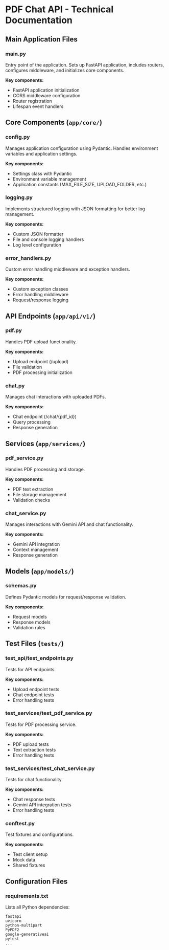 # PDF Chat API - Technical Documentation

## Main Application Files

### main.py
Entry point of the application. Sets up FastAPI application, includes routers, configures middleware, and initializes core components.

**Key components:**
- FastAPI application initialization
- CORS middleware configuration
- Router registration
- Lifespan event handlers

## Core Components (`app/core/`)

### config.py
Manages application configuration using Pydantic. Handles environment variables and application settings.

**Key components:**
- Settings class with Pydantic
- Environment variable management
- Application constants (MAX_FILE_SIZE, UPLOAD_FOLDER, etc.)

### logging.py
Implements structured logging with JSON formatting for better log management.

**Key components:**
- Custom JSON formatter
- File and console logging handlers
- Log level configuration

### error_handlers.py
Custom error handling middleware and exception handlers.

**Key components:**
- Custom exception classes
- Error handling middleware
- Request/response logging

## API Endpoints (`app/api/v1/`)

### pdf.py
Handles PDF upload functionality.

**Key components:**
- Upload endpoint (/upload)
- File validation
- PDF processing initialization

### chat.py
Manages chat interactions with uploaded PDFs.

**Key components:**
- Chat endpoint (/chat/{pdf_id})
- Query processing
- Response generation

## Services (`app/services/`)

### pdf_service.py
Handles PDF processing and storage.

**Key components:**
- PDF text extraction
- File storage management
- Validation checks

### chat_service.py
Manages interactions with Gemini API and chat functionality.

**Key components:**
- Gemini API integration
- Context management
- Response generation

## Models (`app/models/`)

### schemas.py
Defines Pydantic models for request/response validation.

**Key components:**
- Request models
- Response models
- Validation rules

## Test Files (`tests/`)

### test_api/test_endpoints.py
Tests for API endpoints.

**Key components:**
- Upload endpoint tests
- Chat endpoint tests
- Error handling tests

### test_services/test_pdf_service.py
Tests for PDF processing service.

**Key components:**
- PDF upload tests
- Text extraction tests
- Error handling tests

### test_services/test_chat_service.py
Tests for chat functionality.

**Key components:**
- Chat response tests
- Gemini API integration tests
- Error handling tests

### conftest.py
Test fixtures and configurations.

**Key components:**
- Test client setup
- Mock data
- Shared fixtures

## Configuration Files

### requirements.txt
Lists all Python dependencies:
```plaintext
fastapi
uvicorn
python-multipart
PyPDF2
google-generativeai
pytest
...